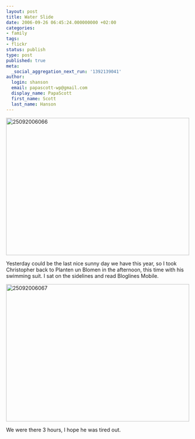 ```yaml
---
layout: post
title: Water Slide
date: 2006-09-26 06:45:24.000000000 +02:00
categories:
- family
tags:
- flickr
status: publish
type: post
published: true
meta:
  _social_aggregation_next_run: '1392139041'
author:
  login: shanson
  email: papascott-wp@gmail.com
  display_name: PapaScott
  first_name: Scott
  last_name: Hanson
---
```

<p><a href="http://www.flickr.com/photos/papascott/252395484/" title="Photo Sharing"><img src="http://static.flickr.com/112/252395484_a3c5eafb31.jpg" width="500" height="375" alt="25092006066" /></a></p>
<p>Yesterday could be the last nice sunny day we have this year, so I took Christopher back to Planten un Blomen in the afternoon, this time with his swimming suit. I sat on the sidelines and read Bloglines Mobile.</p>
<p><a href="http://www.flickr.com/photos/papascott/252396302/" title="Photo Sharing"><img src="http://static.flickr.com/80/252396302_6ff2e47732.jpg" width="500" height="375" alt="25092006067" /></a></p>
<p>We were there 3 hours, I hope he was tired out.</p>
